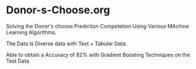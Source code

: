 # Donor-s-Choose.org
Solving the Donor's choose Prediction Competetion Using Various MAchine Learning Algorithms.

The Data Is Diverse data with Text +  Tabular Data.

Able to obtain a Accuracy of 82% with Gradient Boosting Techniques on the Test Data
